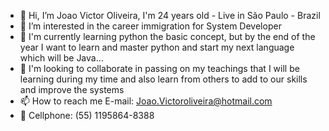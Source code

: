 - 👋 Hi, I’m Joao Victor Oliveira, I'm 24 years old - Live in São Paulo - Brazil 
- 👀 I’m interested in the career immigration for System Developer
- 🌱 I'm currently learning python the basic concept, but by the end of the year I want to learn and master python and start my next language which will be Java...
- 💞️ I'm looking to collaborate in passing on my teachings that I will be learning during my time and also learn from others to add to our skills and improve the systems
- 📫 How to reach me E-mail: Joao.Victoroliveira@hotmail.com
- 📱 Cellphone: (55) 1195864-8388

<!---
JoaoVictorOliveira98/JoaoVictorOliveira98 is a ✨ special ✨ repository because its `README.md` (this file) appears on your GitHub profile.
You can click the Preview link to take a look at your changes.
--->
